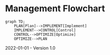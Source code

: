 # Management Flowchart

```mermaid
graph TD;
	PLAN[Plan]-->IMPLEMENT[Implement]
	IMPLEMENT-->CONTROL[Control]
	CONTROL-->OPTIMIZE[Optimize]
	OPTIMIZE-->PLAN
```



2022-01-01 - Version 1.0

